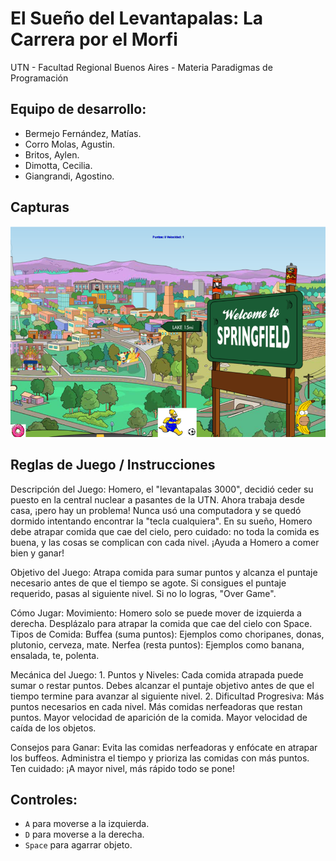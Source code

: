 #  El Sueño del Levantapalas: La Carrera por el Morfi

UTN - Facultad Regional Buenos Aires - Materia Paradigmas de Programación

## Equipo de desarrollo: 

- Bermejo Fernández, Matías.
- Corro Molas, Agustin.
- Britos, Aylen.
- Dimotta, Cecilia.
- Giangrandi, Agostino.
 
## Capturas 

![homeroGame](image.png)

## Reglas de Juego / Instrucciones

Descripción del Juego:
Homero, el "levantapalas 3000", decidió ceder su puesto en la central nuclear a pasantes de la UTN. Ahora trabaja desde casa, ¡pero hay un problema! Nunca usó una computadora y se quedó dormido intentando encontrar la "tecla cualquiera". En su sueño, Homero debe atrapar comida que cae del cielo, pero cuidado: no toda la comida es buena, y las cosas se complican con cada nivel. ¡Ayuda a Homero a comer bien y ganar!

Objetivo del Juego:
Atrapa comida para sumar puntos y alcanza el puntaje necesario antes de que el tiempo se agote.
Si consigues el puntaje requerido, pasas al siguiente nivel. Si no lo logras, "Over Game".

Cómo Jugar:
    Movimiento:
        Homero solo se puede mover de izquierda a derecha.
        Desplázalo para atrapar la comida que cae del cielo con Space.
    Tipos de Comida:
        Buffea (suma puntos): Ejemplos como choripanes, donas, plutonio, cerveza, mate.
        Nerfea (resta puntos): Ejemplos como banana, ensalada, te, polenta.

Mecánica del Juego:
    1. Puntos y Niveles:
        Cada comida atrapada puede sumar o restar puntos.
        Debes alcanzar el puntaje objetivo antes de que el tiempo termine para avanzar al siguiente nivel.
    2. Dificultad Progresiva:
        Más puntos necesarios en cada nivel.
        Más comidas nerfeadoras que restan puntos.
        Mayor velocidad de aparición de la comida.
        Mayor velocidad de caída de los objetos.

Consejos para Ganar:
    Evita las comidas nerfeadoras y enfócate en atrapar los buffeos.
    Administra el tiempo y prioriza las comidas con más puntos.
    Ten cuidado: ¡A mayor nivel, más rápido todo se pone!

## Controles:

- `A` para moverse a la izquierda.
- `D` para moverse a la derecha.
- `Space` para agarrar objeto.